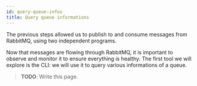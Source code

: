 ```yaml
---
id: query-queue-infos
title: Query queue informations
---
```


The previous steps allowed us to publish to and consume messages from
RabbitMQ, using two independent programs.

Now that messages are flowing through RabbitMQ, it is important to
observe and monitor it to ensure everything is healthy. The first tool
we will explore is the CLI: we will use it to query various informations
of a queue.

> **TODO**: Write this page.
